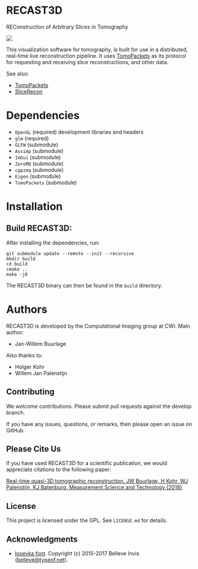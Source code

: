 RECAST3D
========

REConstruction of Arbitrary Slices in Tomography

![](https://raw.githubusercontent.com/cicwi/RECAST3D/develop/docs/preview_usage.gif)

This visualization software for tomography, is built for use in a distributed,
real-time live reconstruction pipeline. It uses [TomoPackets] as its protocol
for requesting and receiving slice reconstructions, and other data.

See also:

- [TomoPackets]
- [SliceRecon]

Dependencies
============

* `OpenGL` (required) development libraries and headers
* `glm` (required)
* `GLFW` (submodule)
* `Assimp` (submodule)
* `ImGui` (submodule)
* `ZeroMQ` (submodule)
* `cppzmq` (submodule)
* `Eigen` (submodule)
* `TomoPackets` (submodule)

Installation
============

Build RECAST3D:
---------------

After installing the dependencies, run:

```
git submodule update --remote --init --recursive
mkdir build
cd build
cmake ..
make -j8
```

The RECAST3D binary can then be found in the `build` directory.

Authors
=======

RECAST3D is developed by the Computational Imaging group at CWI. Main author:

- Jan-Willem Buurlage

Also thanks to:

- Holger Kohr
- Willem Jan Palenstijn

## Contributing

We welcome contributions. Please submit pull requests against the develop
branch.

If you have any issues, questions, or remarks, then please open an issue on
GitHub.

## Please Cite Us

If you have used RECAST3D for a scientific publication, we would appreciate
citations to the following paper:

[Real-time quasi-3D tomographic reconstruction. JW Buurlage, H Kohr, WJ
Palenstijn, KJ Batenburg. Measurement Science and Technology
(2018)](https://doi.org/10.1088/1361-6501/aab754)

## License

This project is licensed under the GPL. See `LICENSE.md` for details.

[TomoPackets]: https://www.github.com/cicwi/TomoPackets
[SliceRecon]: https://www.github.com/cicwi/SliceRecon

## Acknowledgments

- [Iosevka font](https://github.com/be5invis/Iosevka). Copyright (c) 2015-2017
  Belleve Invis (belleve@typeof.net).

